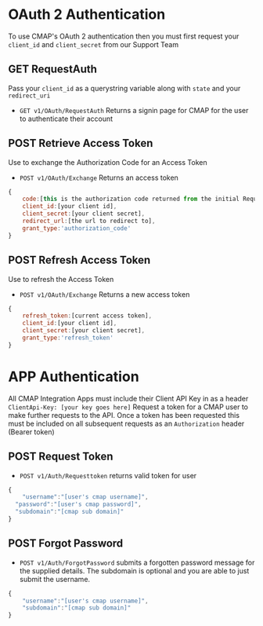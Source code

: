 # OAuth 2 Authentication
To use CMAP's OAuth 2 authentication then you must first request your `client_id` and `client_secret` from our Support Team

## GET RequestAuth
Pass your `client_id` as a querystring variable along with `state` and your `redirect_uri`
* `GET v1/OAuth/RequestAuth` Returns a signin page for CMAP for the user to authenticate their account

## POST Retrieve Access Token
Use to exchange the Authorization Code for an Access Token
* `POST v1/OAuth/Exchange` Returns an access token
``` javascript
{
	code:[this is the authorization code returned from the initial RequestAuth request],
	client_id:[your client id],
	client_secret:[your client secret],
	redirect_url:[the url to redirect to],
	grant_type:'authorization_code'
}
```

## POST Refresh Access Token
Use to refresh the Access Token
* `POST v1/OAuth/Exchange` Returns a new access token
``` javascript
{
	refresh_token:[current access token],
	client_id:[your client id],
	client_secret:[your client secret],
	grant_type:'refresh_token'
}
```





# APP Authentication
All CMAP Integration Apps must include their Client API Key in as a header
`ClientApi-Key: [your key goes here]`
Request a token for a CMAP user to make further requests to the API. Once a token has been requested this must be included on all subsequent requests as an `Authorization` header (Bearer token)

## POST Request Token
* `POST v1/Auth/Requesttoken` returns valid token for user
```javascript
{
	"username":"[user's cmap username]",
  "password":"[user's cmap password]",
  "subdomain":"[cmap sub domain]"
}
```

## POST Forgot Password
* `POST v1/Auth/ForgotPassword` submits a forgotten password message for the supplied details. The subdomain is optional and you are able to just submit the username.
```javascript
{
	"username":"[user's cmap username]",
	"subdomain":"[cmap sub domain]"
}
```
